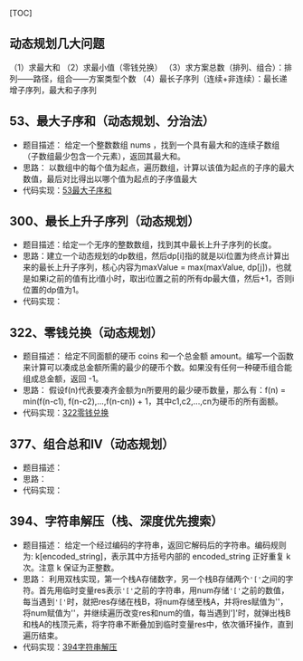 [TOC]

动态规划几大问题
---------------------
（1）求最大和
（2）求最小值（零钱兑换）
（3）求方案总数（排列、组合）：排列——路径，组合——方案类型个数
（4）最长子序列（连续+非连续）：最长递增子序列，最大和子序列

## 53、最大子序和（动态规划、分治法）
- 题目描述：
    给定一个整数数组 nums ，找到一个具有最大和的连续子数组（子数组最少包含一个元素），返回其最大和。
- 思路：
    以数组中的每个值为起点，遍历数组，计算以该值为起点的子序的最大数值，最后对比得出以哪个值为起点的子序值最大
- 代码实现：[53最大子序和](https://github.com/hugechuanqi/Algorithms-and-Data-Structures/blob/master/leetcode/53.%E6%9C%80%E5%A4%A7%E5%AD%90%E5%BA%8F%E5%92%8C%EF%BC%88%E5%8A%A8%E6%80%81%E8%A7%84%E5%88%92%EF%BC%89.py)

## 300、最长上升子序列（动态规划）
- 题目描述：给定一个无序的整数数组，找到其中最长上升子序列的长度。
- 思路：建立一个动态规划的dp数组，然后dp[i]指的就是以i位置为终点计算出来的最长上升子序列，核心内容为maxValue = max(maxValue, dp[j])，也就是如果i之前的值有比i值小时，取出i位置之前的所有dp最大值，然后+1，否则i位置的dp值为1。
- 代码实现：

## 322、零钱兑换（动态规划）
- 题目描述：
    给定不同面额的硬币 coins 和一个总金额 amount。编写一个函数来计算可以凑成总金额所需的最少的硬币个数。如果没有任何一种硬币组合能组成总金额，返回 -1。
- 思路：
    假设f(n)代表要凑齐金额为n所要用的最少硬币数量，那么有：f(n) = min(f(n-c1), f(n-c2),...,f(n-cn)) + 1，其中c1,c2,...,cn为硬币的所有面额。
- 代码实现：[322零钱兑换](https://github.com/hugechuanqi/Algorithms-and-Data-Structures/blob/master/leetcode/322.%E9%9B%B6%E9%92%B1%E5%85%91%E6%8D%A2%EF%BC%88%E5%8A%A8%E6%80%81%E8%A7%84%E5%88%92%EF%BC%89.py)

## 377、组合总和IV（动态规划）
- 题目描述：
- 思路：
- 代码实现：

## 394、字符串解压（栈、深度优先搜索）
- 题目描述：
    给定一个经过编码的字符串，返回它解码后的字符串。编码规则为: k[encoded_string]，表示其中方括号内部的 encoded_string 正好重复 k 次。注意 k 保证为正整数。
- 思路：
    利用双栈实现，第一个栈A存储数字，另一个栈B存储两个`'['`之间的字符。首先用临时变量res表示`'['`之前的字符串，用num存储`'['`之前的数值，每当遇到`'['`时，就把res存储在栈B，将num存储至栈A，并将res赋值为''，将num赋值为''，并继续遍历改变res和num的值，每当遇到']'时，就弹出栈B和栈A的栈顶元素，将字符串不断叠加到临时变量res中，依次循环操作，直到遍历结束。
- 代码实现：[394字符串解压](https://github.com/hugechuanqi/Algorithms-and-Data-Structures/blob/master/leetcode/394.%E5%AD%97%E7%AC%A6%E4%B8%B2%E8%A7%A3%E5%8E%8B.py)

